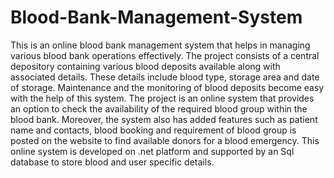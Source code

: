 # Blood-Bank-Management-System
This is an online blood bank management system that helps in managing various blood bank operations effectively. The project consists of a central depository containing various blood deposits available along with associated details. These details include blood type, storage area and date of storage. Maintenance and the monitoring of blood deposits become easy with the help of this system. The project is an online system that provides an option to check the availability of the required blood group within the blood bank. Moreover, the system also has added features such as patient name and contacts, blood booking and requirement of blood group is posted on the website to find available donors for a blood emergency. This online system is developed on .net platform and supported by an Sql database to store blood and user specific details. 
